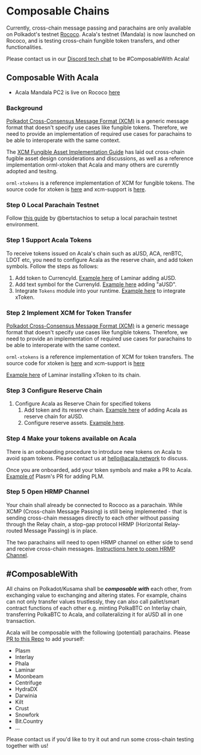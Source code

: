 # Composable Chains

Currently, cross-chain message passing and parachains are only available on Polkadot's testnet [Rococo](https://wiki.polkadot.network/docs/en/build-parachains-rococo). Acala's testnet \(Mandala\) is now launched on Rococo, and is testing cross-chain fungible token transfers, and other functionalities.

Please contact us in our [Discord tech chat](https://discord.gg/Xb3CxcjCVc) to be \#ComposableWith Acala!

## Composable With Acala

* Acala Mandala PC2 is live on Rococo [here](https://polkadot.js.org/apps/?rpc=wss://rococo-rpc.polkadot.io#/parachains)

### Background

[Polkadot Cross-Consensus Message Format \(XCM\)](https://github.com/paritytech/xcm-format) is a generic message format that doesn't specify use cases like fungible tokens. Therefore, we need to provide an implementation of required use cases for parachains to be able to interoperate with the same context.

The [XCM Fungible Asset Implementation Guide](https://github.com/open-web3-stack/open-runtime-module-library/discussions/385) has laid out cross-chain fugible asset design considerations and discussions, as well as a reference implementation orml-xtoken that Acala and many others are curerntly adopted and tesitng. 

`orml-xtokens` is a reference implementation of XCM for fungible tokens. The source code for xtoken is [here](https://github.com/open-web3-stack/open-runtime-module-library/tree/master/xtokens) and xcm-support is [here](https://github.com/open-web3-stack/open-runtime-module-library/tree/master/xcm-support).

### Step 0 Local Parachain Testnet

Follow [this guide](https://hackmd.io/dhmCATb_QqygCPxkxaDcmA) by @bertstachios to setup a local parachain testnet environment.

### Step 1 Support Acala Tokens

To receive tokens issued on Acala's chain such as aUSD, ACA, renBTC, LDOT etc, you need to configure Acala as the reserve chain, and add token symbols. Follow the steps as follows:

1. Add token to CurrencyId. [Example here](https://github.com/laminar-protocol/laminar-chain/blob/a07ea4aa75bce5d30a24ce2e7a506dda5e22013f/primitives/src/lib.rs#L83) of Laminar adding aUSD.
2. Add text symbol for the CurrenyId. [Example here](https://github.com/laminar-protocol/laminar-chain/blob/a07ea4aa75bce5d30a24ce2e7a506dda5e22013f/primitives/src/lib.rs#L101) adding "aUSD".
3. Integrate `Tokens` module into your runtime. [Example here](https://github.com/laminar-protocol/laminar-chain/blob/33e65efabff0ef1fdd359a8128a740378f884747/runtime/dev/src/lib.rs#L628-L670) to integrate xToken.

### Step 2 Implement XCM for Token Transfer

[Polkadot Cross-Consensus Message Format \(XCM\)](https://github.com/paritytech/xcm-format) is a generic message format that doesn't specify use cases like fungible tokens. Therefore, we need to provide an implementation of required use cases for parachains to be able to interoperate with the same context.

`orml-xtokens` is a reference implementation of XCM for token transfers. The source code for xtoken is [here](https://github.com/open-web3-stack/open-runtime-module-library/tree/master/xtokens) and xcm-support is [here](https://github.com/open-web3-stack/open-runtime-module-library/tree/master/xcm-support)

[Example here](https://github.com/laminar-protocol/laminar-chain/blob/a07ea4aa75bce5d30a24ce2e7a506dda5e22013f/runtime/dev/src/lib.rs#L861-L960) of Laminar installing xToken to its chain.

### Step 3 Configure Reserve Chain

1. Configure Acala as Reserve Chain for specified tokens
   1. Add token and its reserve chain. [Example here](https://github.com/laminar-protocol/laminar-chain/blob/a07ea4aa75bce5d30a24ce2e7a506dda5e22013f/runtime/dev/src/lib.rs#L916) of adding Acala as reserve chain for aUSD.
   2. Configure reserve assets. [Example here](https://github.com/laminar-protocol/laminar-chain/blob/a07ea4aa75bce5d30a24ce2e7a506dda5e22013f/runtime/dev/src/lib.rs#L916).

### Step 4 Make your tokens available on Acala

There is an onboarding procedure to introduce new tokens on Acala to avoid spam tokens. Please contact us at hello@acala.network to discuss.

Once you are onboarded, add your token symbols and make a PR to Acala. [Example of](https://github.com/AcalaNetwork/Acala/pull/730) Plasm's PR for adding PLM.

### Step 5 Open HRMP Channel

Your chain shall already be connected to Rococo as a parachain. While XCMP \(Cross-chain Message Passing\) is still being implemented - that is sending cross-chain messages directly to each other without passing through the Relay chain, a stop-gap protocol HRMP \(Horizontal Relay-routed Message Passing\) is in place.

The two parachains will need to open HRMP channel on either side to send and receive cross-chain messages. [Instructions here to open HRMP Channel](open-hrmp-channel.md).

## \#ComposableWith

All chains on Polkadot/Kusama shall be _**composable with**_ each other, from exchanging value to exchanging and altering states. For example, chains can not only transfer values trustlessly, they can also call pallet/smart contract functions of each other e.g. minting PolkaBTC on Interlay chain, transferring PolkaBTC to Acala, and collateralizing it for aUSD all in one transaction.

Acala will be composable with the following \(potential\) parachains. Please [PR to this Repo](https://github.com/AcalaNetwork/acala-wiki/blob/master/build/development-guide/connect-via-xcmp.md) to add yourself:

* Plasm
* Interlay
* Phala
* Laminar
* Moonbeam
* Centrifuge
* HydraDX
* Darwinia
* Kilt
* Crust
* Snowfork
* Bit.Country
* ...

Please contact us if you'd like to try it out and run some cross-chain testing together with us!

